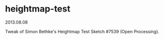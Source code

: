 heightmap-test
==============

2013.08.08

Tweak of Simon Bethke's Heightmap Test Sketch #7539 (Open Processing).
